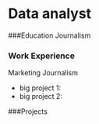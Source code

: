 # Data analyst

###Education
Journalism

### Work Experience
Marketing
Journalism
- big project 1:
- big project 2:
  
###Projects
